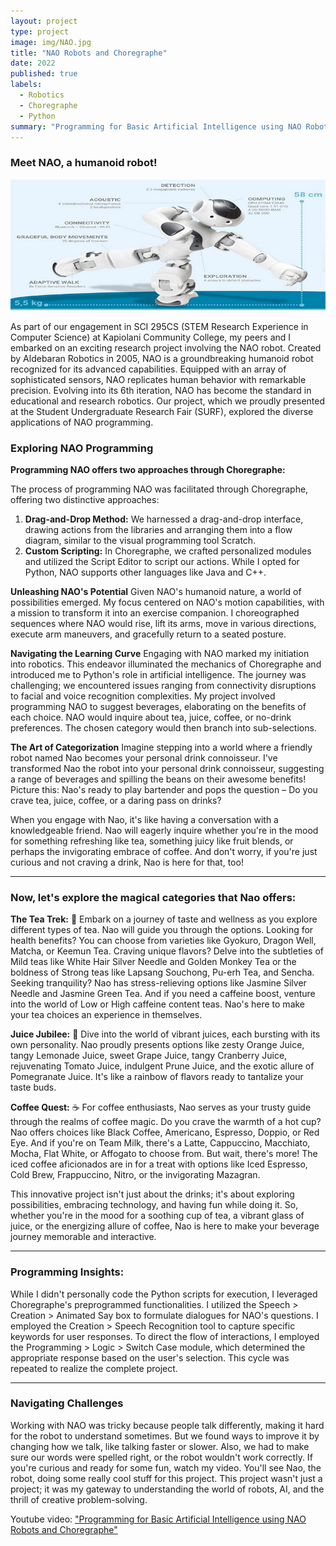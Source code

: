 ```yaml
---
layout: project
type: project
image: img/NAO.jpg
title: "NAO Robots and Choregraphe"
date: 2022
published: true
labels:
  - Robotics
  - Choregraphe
  - Python
summary: "Programming for Basic Artificial Intelligence using NAO Robots and Choregraphe"
---
```


### Meet NAO, a humanoid robot!
<img class="img-fluid" src="../img/naoBanner.jpg" >

As part of our engagement in SCI 295CS (STEM Research Experience in Computer Science) at Kapiolani Community College, my peers and I embarked on an exciting research project involving the NAO robot. Created by Aldebaran Robotics in 2005, NAO is a groundbreaking humanoid robot recognized for its advanced capabilities. Equipped with an array of sophisticated sensors, NAO replicates human behavior with remarkable precision. Evolving into its 6th iteration, NAO has become the standard in educational and research robotics. Our project, which we proudly presented at the Student Undergraduate Research Fair (SURF), explored the diverse applications of NAO programming.


### Exploring NAO Programming 
**Programming NAO offers two approaches through Choregraphe:**

The process of programming NAO was facilitated through Choregraphe, offering two distinctive approaches:
1. **Drag-and-Drop Method:** We harnessed a drag-and-drop interface, drawing actions from the libraries and arranging them into a flow diagram, similar to the visual programming tool Scratch.
2. **Custom Scripting:** In Choregraphe, we crafted personalized modules and utilized the Script Editor to script our actions. While I opted for Python, NAO supports other languages like Java and C++.

**Unleashing NAO's Potential**
 Given NAO's humanoid nature, a world of possibilities emerged. My focus centered on NAO's motion capabilities, with a mission to transform it into an exercise companion. I choreographed sequences where NAO would rise, lift its arms, move in various directions, execute arm maneuvers, and gracefully return to a seated posture.
 
**Navigating the Learning Curve**
 Engaging with NAO marked my initiation into robotics. This endeavor illuminated the mechanics of Choregraphe and introduced me to Python's role in artificial intelligence. The journey was challenging; we encountered issues ranging from connectivity disruptions to facial and voice recognition complexities. My project involved programming NAO to suggest beverages, elaborating on the benefits of each choice. NAO would inquire about tea, juice, coffee, or no-drink preferences. The chosen category would then branch into sub-selections.

**The Art of Categorization** 
Imagine stepping into a world where a friendly robot named Nao becomes your personal drink connoisseur. I've transformed Nao the robot into your personal drink connoisseur, suggesting a range of beverages and spilling the beans on their awesome benefits! Picture this: Nao's ready to play bartender and pops the question – Do you crave tea, juice, coffee, or a daring pass on drinks?

When you engage with Nao, it's like having a conversation with a knowledgeable friend. Nao will eagerly inquire whether you're in the mood for something refreshing like tea, something juicy like fruit blends, or perhaps the invigorating embrace of coffee. And don't worry, if you're just curious and not craving a drink, Nao is here for that, too!

--- 

### Now, let's explore the magical categories that Nao offers:
**The Tea Trek:**
🍵 Embark on a journey of taste and wellness as you explore different types of tea. Nao will guide you through the options. Looking for health benefits? You can choose from varieties like Gyokuro, Dragon Well, Matcha, or Keemun Tea. Craving unique flavors? Delve into the subtleties of Mild teas like White Hair Silver Needle and Golden Monkey Tea or the boldness of Strong teas like Lapsang Souchong, Pu-erh Tea, and Sencha. Seeking tranquility? Nao has stress-relieving options like Jasmine Silver Needle and Jasmine Green Tea. And if you need a caffeine boost, venture into the world of Low or High caffeine content teas. Nao's here to make your tea choices an experience in themselves.

**Juice Jubilee:**
🍹 Dive into the world of vibrant juices, each bursting with its own personality. Nao proudly presents options like zesty Orange Juice, tangy Lemonade Juice, sweet Grape Juice, tangy Cranberry Juice, rejuvenating Tomato Juice, indulgent Prune Juice, and the exotic allure of Pomegranate Juice. It's like a rainbow of flavors ready to tantalize your taste buds.

**Coffee Quest:**
☕ For coffee enthusiasts, Nao serves as your trusty guide through the realms of coffee magic. Do you crave the warmth of a hot cup? Nao offers choices like Black Coffee, Americano, Espresso, Doppio, or Red Eye. And if you're on Team Milk, there's a Latte, Cappuccino, Macchiato, Mocha, Flat White, or Affogato to choose from. But wait, there's more! The iced coffee aficionados are in for a treat with options like Iced Espresso, Cold Brew, Frappuccino, Nitro, or the invigorating Mazagran.


This innovative project isn't just about the drinks; it's about exploring possibilities, embracing technology, and having fun while doing it. So, whether you're in the mood for a soothing cup of tea, a vibrant glass of juice, or the energizing allure of coffee, Nao is here to make your beverage journey memorable and interactive.

---

### Programming Insights: 
While I didn't personally code the Python scripts for execution, I leveraged Choregraphe's preprogrammed functionalities. I utilized the Speech > Creation > Animated Say box to formulate dialogues for NAO's questions. I employed the Creation > Speech Recognition tool to capture specific keywords for user responses. To direct the flow of interactions, I employed the Programming > Logic > Switch Case module, which determined the appropriate response based on the user's selection. This cycle was repeated to realize the complete project.

---

### Navigating Challenges 
Working with NAO was tricky because people talk differently, making it hard for the robot to understand sometimes. But we found ways to improve it by changing how we talk, like talking faster or slower. Also, we had to make sure our words were spelled right, or the robot wouldn't work correctly.
If you're curious and ready for some fun, watch my video. You'll see Nao, the robot, doing some really cool stuff for this project. This project wasn't just a project; it was my gateway to understanding the world of robots, AI, and the thrill of creative problem-solving.

  Youtube video: <a href = "https://www.youtube.com/watch?v=hreQpa4dhlA">  "Programming for Basic Artificial Intelligence using NAO Robots and Choregraphe"</a>


